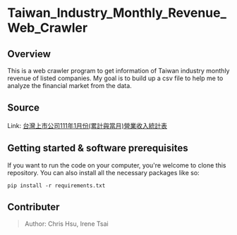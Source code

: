 # Taiwan_Industry_Monthly_Revenue_Web_Crawler

## Overview
This is a web crawler program to get information of Taiwan industry monthly revenue of listed companies. My goal is to build up a csv file to help me to analyze the financial market from the data.
## Source

Link: [台灣上市公司111年1月份(累計與當月)營業收入統計表](https://mops.twse.com.tw/nas/t21/sii/t21sc03_111_1_0.html)

## Getting started & software prerequisites

If you want to run the code on your computer, you're welcome to clone this repository. You can also install all the necessary packages like so: 

```
pip install -r requirements.txt
```

## Contributer
> Author: Chris Hsu, Irene Tsai

